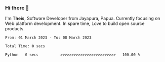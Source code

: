 ### Hi there 👋

I'm <b>Theis</b>, Software Developer from Jayapura, Papua. Currently focusing on Web platform development. In spare time, Love to build open source products.



 
 <!--START_SECTION:waka-->

```text
From: 01 March 2023 - To: 08 March 2023

Total Time: 0 secs

Python   0 secs          >>>>>>>>>>>>>>>>>>>>>>>>>   100.00 %
```

<!--END_SECTION:waka-->
